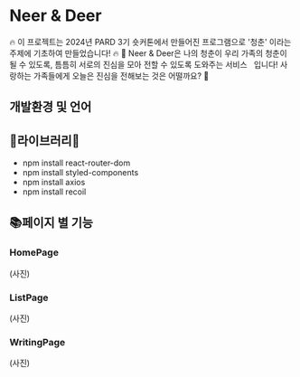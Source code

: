 # Neer & Deer

🔥 이 프로젝트는 2024년 PARD 3기 숏커톤에서 만들어진 프로그램으로 '청춘' 이라는 주제에 기초하여 만들었습니다! 🔥
💌 Neer & Deer은 나의 청춘이 우리 가족의 청춘이 될 수 있도록, 틈틈히 서로의 진심을 모아 전할 수 있도록 도와주는 서비스   입니다! 사랑하는 가족들에게 오늘은 진심을 전해보는 것은 어떨까요? 💌

## 개발환경 및 언어


## 💚라이브러리💚
- npm install react-router-dom
- npm install styled-components
- npm install axios
- npm install recoil

## 📚페이지 별 기능
### HomePage
(사진)


### ListPage
(사진)


### WritingPage
(사진)
